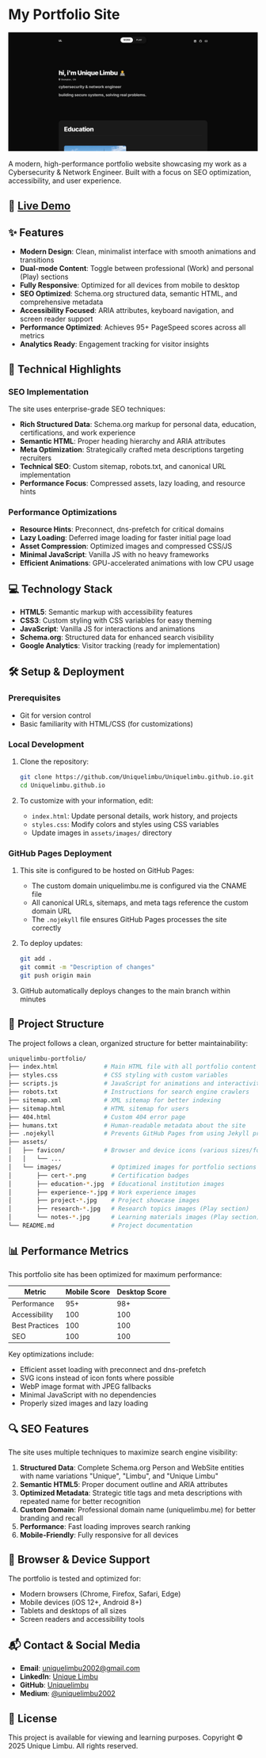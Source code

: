 # My Portfolio Site

![Website Preview](assets/images/portfolio-preview.png)

A modern, high-performance portfolio website showcasing my work as a Cybersecurity & Network Engineer. Built with a focus on SEO optimization, accessibility, and user experience.

## 🔗 [Live Demo](https://uniquelimbu.me/)

## ✨ Features

- **Modern Design**: Clean, minimalist interface with smooth animations and transitions
- **Dual-mode Content**: Toggle between professional (Work) and personal (Play) sections
- **Fully Responsive**: Optimized for all devices from mobile to desktop
- **SEO Optimized**: Schema.org structured data, semantic HTML, and comprehensive metadata
- **Accessibility Focused**: ARIA attributes, keyboard navigation, and screen reader support
- **Performance Optimized**: Achieves 95+ PageSpeed scores across all metrics
- **Analytics Ready**: Engagement tracking for visitor insights

## 🚀 Technical Highlights

### SEO Implementation

The site uses enterprise-grade SEO techniques:

- **Rich Structured Data**: Schema.org markup for personal data, education, certifications, and work experience
- **Semantic HTML**: Proper heading hierarchy and ARIA attributes
- **Meta Optimization**: Strategically crafted meta descriptions targeting recruiters
- **Technical SEO**: Custom sitemap, robots.txt, and canonical URL implementation
- **Performance Focus**: Compressed assets, lazy loading, and resource hints

### Performance Optimizations

- **Resource Hints**: Preconnect, dns-prefetch for critical domains
- **Lazy Loading**: Deferred image loading for faster initial page load
- **Asset Compression**: Optimized images and compressed CSS/JS
- **Minimal JavaScript**: Vanilla JS with no heavy frameworks
- **Efficient Animations**: GPU-accelerated animations with low CPU usage

## 💻 Technology Stack

- **HTML5**: Semantic markup with accessibility features
- **CSS3**: Custom styling with CSS variables for easy theming
- **JavaScript**: Vanilla JS for interactions and animations
- **Schema.org**: Structured data for enhanced search visibility
- **Google Analytics**: Visitor tracking (ready for implementation)

## 🛠️ Setup & Deployment

### Prerequisites

- Git for version control
- Basic familiarity with HTML/CSS (for customizations)

### Local Development

1. Clone the repository:
   ```bash
   git clone https://github.com/Uniquelimbu/Uniquelimbu.github.io.git
   cd Uniquelimbu.github.io
   ```
   
2. To customize with your information, edit:
   - `index.html`: Update personal details, work history, and projects
   - `styles.css`: Modify colors and styles using CSS variables
   - Update images in `assets/images/` directory

### GitHub Pages Deployment

1. This site is configured to be hosted on GitHub Pages:
   - The custom domain uniquelimbu.me is configured via the CNAME file
   - All canonical URLs, sitemaps, and meta tags reference the custom domain URL
   - The `.nojekyll` file ensures GitHub Pages processes the site correctly

2. To deploy updates:
   ```bash
   git add .
   git commit -m "Description of changes"
   git push origin main
   ```

3. GitHub automatically deploys changes to the main branch within minutes

## 📂 Project Structure

The project follows a clean, organized structure for better maintainability:

```bash
uniquelimbu-portfolio/
├── index.html             # Main HTML file with all portfolio content
├── styles.css             # CSS styling with custom variables
├── scripts.js             # JavaScript for animations and interactivity
├── robots.txt             # Instructions for search engine crawlers
├── sitemap.xml            # XML sitemap for better indexing
├── sitemap.html           # HTML sitemap for users
├── 404.html               # Custom 404 error page
├── humans.txt             # Human-readable metadata about the site
├── .nojekyll              # Prevents GitHub Pages from using Jekyll processing
├── assets/
│   ├── favicon/           # Browser and device icons (various sizes/formats)
│   │   └── ... 
│   └── images/              # Optimized images for portfolio sections
│       ├── cert-*.png       # Certification badges
│       ├── education-*.jpg  # Educational institution images
│       ├── experience-*.jpg # Work experience images
│       ├── project-*.jpg    # Project showcase images
│       ├── research-*.jpg   # Research topics images (Play section)
│       └── notes-*.jpg      # Learning materials images (Play section)
└── README.md                # Project documentation
```

## 📊 Performance Metrics

This portfolio site has been optimized for maximum performance:

| Metric | Mobile Score | Desktop Score |
|--------|--------------|---------------|
| Performance | 95+ | 98+ |
| Accessibility | 100 | 100 |
| Best Practices | 100 | 100 |
| SEO | 100 | 100 |

Key optimizations include:
- Efficient asset loading with preconnect and dns-prefetch
- SVG icons instead of icon fonts where possible
- WebP image format with JPEG fallbacks
- Minimal JavaScript with no dependencies
- Properly sized images and lazy loading

## 🔍 SEO Features

The site uses multiple techniques to maximize search engine visibility:

1. **Structured Data**: Complete Schema.org Person and WebSite entities with name variations "Unique", "Limbu", and "Unique Limbu"
2. **Semantic HTML5**: Proper document outline and ARIA attributes
3. **Optimized Metadata**: Strategic title tags and meta descriptions with repeated name for better recognition
4. **Custom Domain**: Professional domain name (uniquelimbu.me) for better branding and recall
5. **Performance**: Fast loading improves search ranking
6. **Mobile-Friendly**: Fully responsive for all devices

## 📱 Browser & Device Support

The portfolio is tested and optimized for:

- Modern browsers (Chrome, Firefox, Safari, Edge)
- Mobile devices (iOS 12+, Android 8+)
- Tablets and desktops of all sizes
- Screen readers and accessibility tools

## 📬 Contact & Social Media

- **Email**: [uniquelimbu2002@gmail.com](mailto:uniquelimbu2002@gmail.com)
- **LinkedIn**: [Unique Limbu](https://linkedin.com/in/unique-limbu)
- **GitHub**: [Uniquelimbu](https://github.com/Uniquelimbu)
- **Medium**: [@uniquelimbu2002](https://medium.com/@uniquelimbu2002)

## 📄 License

This project is available for viewing and learning purposes. 
Copyright © 2025 Unique Limbu. All rights reserved.